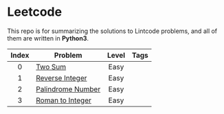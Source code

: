 # Leetcode
This repo is for summarizing the solutions to Lintcode problems, and all of them are written in **Python3**.

|Index|Problem|Level|Tags|
|:---:|-------|:---:|:--:|
|0|[Two Sum](https://github.com/helloyuhan/LeetCode/blob/master/Easy/000.%20Two%20Sum.md)|Easy||
|1|[Reverse Integer](https://github.com/helloyuhan/LeetCode/blob/master/Easy/001.%20Reverse%20Integer.md)|Easy||
|2|[Palindrome Number](https://github.com/helloyuhan/LeetCode/blob/master/Easy/002.%20Palindrome.md)|Easy||
|3|[Roman to Integer](https://github.com/helloyuhan/LeetCode/blob/master/Easy/003.%20Roman%20to%20Integer.md)|Easy||

